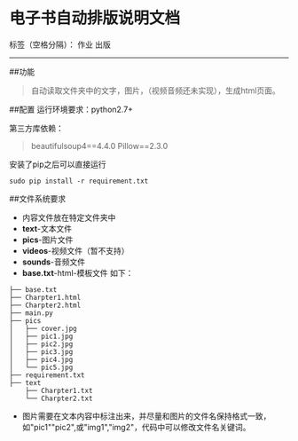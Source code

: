 ﻿# 电子书自动排版说明文档

标签（空格分隔）： 作业 出版

---

##功能
>自动读取文件夹中的文字，图片，（视频音频还未实现），生成html页面。

##配置
运行环境要求：python2.7+

第三方库依赖：
>beautifulsoup4==4.4.0
Pillow==2.3.0

安装了pip之后可以直接运行

    sudo pip install -r requirement.txt


##文件系统要求
- 内容文件放在特定文件夹中
 - **text**-文本文件
 - **pics**-图片文件
 - **videos**-视频文件（暂不支持）
 - **sounds**-音频文件
 - **base.txt**-html-模板文件
如下：
```
├── base.txt
├── Charpter1.html
├── Charpter2.html
├── main.py
├── pics
│   ├── cover.jpg
│   ├── pic1.jpg
│   ├── pic2.jpg
│   ├── pic3.jpg
│   ├── pic4.jpg
│   └── pic5.jpg
├── requirement.txt
├── text
    ├── Charpter1.txt
    └── Charpter2.txt
```

- 图片需要在文本内容中标注出来，并尽量和图片的文件名保持格式一致，如"pic1""pic2",或"img1","img2"，代码中可以修改文件名关键词。
